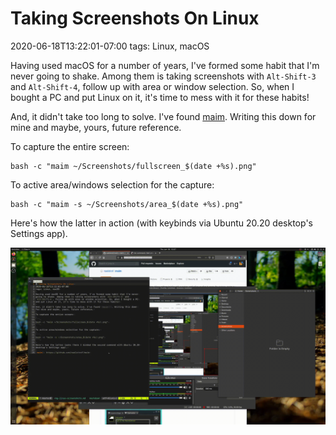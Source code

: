 # Taking Screenshots On Linux
2020-06-18T13:22:01-07:00
tags: Linux, macOS

Having used macOS for a number of years, I've formed some habit that I'm never
going to shake. Among them is taking screenshots with `Alt-Shift-3` and
`Alt-Shift-4`, follow up with area or window selection. So, when I bought a PC
and put Linux on it, it's time to mess with it for these habits!

And, it didn't take too long to solve. I've found [maim][]. Writing this down
for mine and maybe, yours, future reference.

To capture the entire screen:

```
bash -c "maim ~/Screenshots/fullscreen_$(date +%s).png"
```

To active area/windows selection for the capture:

```
bash -c "maim -s ~/Screenshots/area_$(date +%s).png"
```

Here's how the latter in action (with keybinds via Ubuntu 20.20 desktop's
Settings app).

![How selecting an area with maim works on Ubuntu](/assets/2020/06/18/area-screenshot-on-ubuntu.gif)

[maim]: https://github.com/naelstrof/maim
